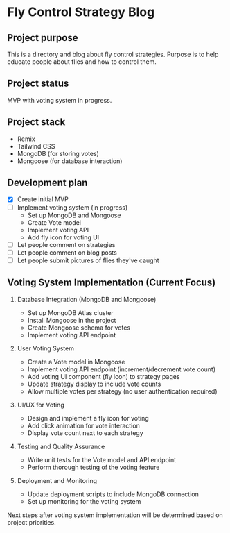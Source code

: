 # Fly Control Strategy Blog

## Project purpose

This is a directory and blog about fly control strategies. Purpose is to help educate people about flies and how to control them.

## Project status

MVP with voting system in progress.

## Project stack

- Remix
- Tailwind CSS
- MongoDB (for storing votes)
- Mongoose (for database interaction)

## Development plan

- [x] Create initial MVP
- [ ] Implement voting system (in progress)
  - Set up MongoDB and Mongoose
  - Create Vote model
  - Implement voting API
  - Add fly icon for voting UI
- [ ] Let people comment on strategies
- [ ] Let people comment on blog posts
- [ ] Let people submit pictures of flies they've caught

## Voting System Implementation (Current Focus)

1. Database Integration (MongoDB and Mongoose)
   - Set up MongoDB Atlas cluster
   - Install Mongoose in the project
   - Create Mongoose schema for votes
   - Implement voting API endpoint

2. User Voting System
   - Create a Vote model in Mongoose
   - Implement voting API endpoint (increment/decrement vote count)
   - Add voting UI component (fly icon) to strategy pages
   - Update strategy display to include vote counts
   - Allow multiple votes per strategy (no user authentication required)

3. UI/UX for Voting
   - Design and implement a fly icon for voting
   - Add click animation for vote interaction
   - Display vote count next to each strategy

4. Testing and Quality Assurance
   - Write unit tests for the Vote model and API endpoint
   - Perform thorough testing of the voting feature

5. Deployment and Monitoring
   - Update deployment scripts to include MongoDB connection
   - Set up monitoring for the voting system

Next steps after voting system implementation will be determined based on project priorities.
